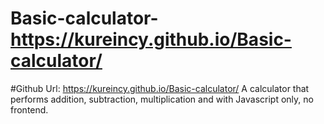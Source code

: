 # Basic-calculator-https://kureincy.github.io/Basic-calculator/
#Github Url: https://kureincy.github.io/Basic-calculator/
A calculator that performs addition, subtraction, multiplication and with Javascript only, no frontend.

